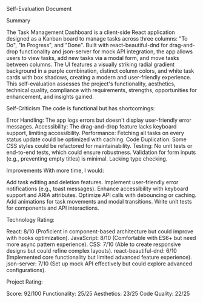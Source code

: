 
Self-Evaluation Document


Summary

The Task Management Dashboard is a client-side React application designed as a Kanban board to manage tasks across three columns: "To Do", "In Progress", and "Done". Built with react-beautiful-dnd for drag-and-drop functionality and json-server for mock API integration, the app allows users to view tasks, add new tasks via a modal form, and move tasks between columns. The UI features a visually striking radial gradient background in a purple combination, distinct column colors, and white task cards with box shadows, creating a modern and user-friendly experience. This self-evaluation assesses the project's functionality, aesthetics, technical quality, compliance with requirements, strengths, opportunities for enhancement, and insights gained.

Self-Criticism
The code is functional but has shortcomings:

Error Handling: The app logs errors but doesn't display user-friendly error messages.
Accessibility: The drag-and-drop feature lacks keyboard support, limiting accessibility.
Performance: Fetching all tasks on every status update could be optimized with caching.
Code Duplication: Some CSS styles could be refactored for maintainability.
Testing: No unit tests or end-to-end tests, which could ensure robustness.
Validation for form inputs (e.g., preventing empty titles) is minimal.
Lacking type checking.

Improvements
With more time, I would:

Add task editing and deletion features.
Implement user-friendly error notifications (e.g., toast messages).
Enhance accessibility with keyboard support and ARIA attributes.
Optimize API calls with debouncing or caching.
Add animations for task movements and modal transitions.
Write unit tests for components and API interactions.


Technology Rating:

React: 8/10 (Proficient in component-based architecture but could improve with hooks optimization).
JavaScript: 8/10 (Comfortable with ES6+ but need more async pattern experience).
CSS: 7/10 (Able to create responsive designs but could refine complex layouts).
react-beautiful-dnd: 6/10 (Implemented core functionality but limited advanced feature experience).
json-server: 7/10 (Set up mock API effectively but could explore advanced configurations).

Project Rating:

Score: 92/100
Functionality: 25/25
Aesthetics: 23/25
Code Quality: 22/25 
